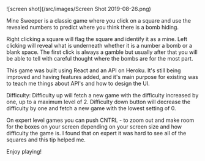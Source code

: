 ![screen shot](/src/images/Screen Shot 2019-08-26.png)

Mine Sweeper is a classic game where you click on a square and use the revealed numbers to predict where you think there is a bomb hiding.  

Right clicking a square will flag the square and identify it as a mine.  Left clicking will reveal what is underneath whether it is a number a bomb or a blank space.  The first click is always a gamble but usually after that you will be able to tell with careful thought where the bombs are for the most part.

This game was built using React and an API on Heroku.  It's still being improved and having features added, and it's main purpose for existing was to teach me things about API's and how to design the UI.

Difficulty:  Difficulty up  will fetch a new game with the difficulty increased by one, up to a maximum level of 2.  Difficulty down button will decrease the difficulty by one and fetch a new game with the lowest setting of 0. 

On expert level games you can push CNTRL -  to zoom out and make room for the boxes on your screen depending on your screen size and how difficulty the game is.  I found that on expert it was hard to see all of the squares and this tip helped me.

Enjoy playing!